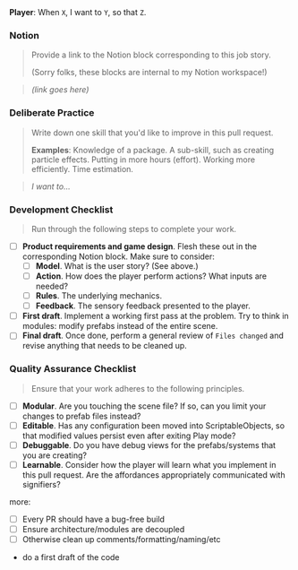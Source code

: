 <summary>
<strong>Player</strong>: When <code>X</code>, I want to <code>Y</code>, so that <code>Z</code>.
</summary>

### Notion

> Provide a link to the Notion block corresponding to this job story.
>
> (Sorry folks, these blocks are internal to my Notion workspace!)

> *(link goes here)*

### Deliberate Practice

> Write down one skill that you'd like to improve in this pull request.
>
> **Examples**: Knowledge of a package. A sub-skill, such as creating particle effects. Putting in more hours (effort). Working more efficiently. Time estimation.

> *I want to...*

### Development Checklist

> Run through the following steps to complete your work.

* [ ] **Product requirements and game design**. Flesh these out in the corresponding Notion block. Make sure to consider:
    * [ ] **Model**. What is the user story? (See above.)
    * [ ] **Action**. How does the player perform actions? What inputs are needed?
    * [ ] **Rules**. The underlying mechanics.
    * [ ] **Feedback**. The sensory feedback presented to the player.
* [ ] **First draft**. Implement a working first pass at the problem. Try to think in modules: modify prefabs instead of the entire scene.
* [ ] **Final draft**. Once done, perform a general review of `Files changed` and revise anything that needs to be cleaned up.

### Quality Assurance Checklist

> Ensure that your work adheres to the following principles.

* [ ] **Modular**. Are you touching the scene file? If so, can you limit your changes to prefab files instead?
* [ ] **Editable**. Has any configuration been moved into ScriptableObjects, so that modified values persist even after exiting Play mode?
* [ ] **Debuggable**. Do you have debug views for the prefabs/systems that you are creating?
* [ ] **Learnable**. Consider how the player will learn what you implement in this pull request. Are the affordances appropriately communicated with signifiers?

more:

- [ ] Every PR should have a bug-free build
- [ ] Ensure architecture/modules are decoupled
- [ ] Otherwise clean up comments/formatting/naming/etc
- do a first draft of the code
